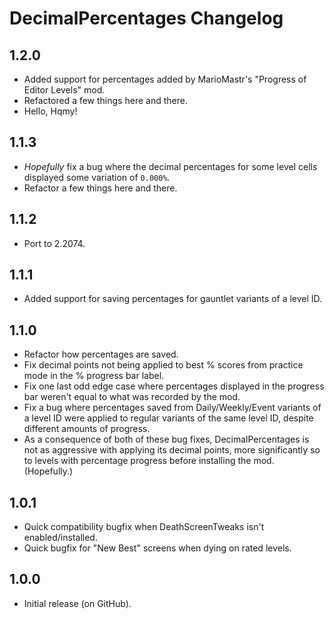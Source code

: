 # DecimalPercentages Changelog
## 1.2.0
- Added support for percentages added by MarioMastr's "Progress of Editor Levels" mod.
- Refactored a few things here and there.
- Hello, Hqmy!
## 1.1.3
- *Hopefully* fix a bug where the decimal percentages for some level cells displayed some variation of `0.000%`.
- Refactor a few things here and there.
## 1.1.2
- Port to 2.2074.
## 1.1.1
- Added support for saving percentages for gauntlet variants of a level ID.
## 1.1.0
- Refactor how percentages are saved.
- Fix decimal points not being applied to best % scores from practice mode in the % progress bar label.
- Fix one last odd edge case where percentages displayed in the progress bar weren't equal to what was recorded by the mod.
- Fix a bug where percentages saved from Daily/Weekly/Event variants of a level ID were applied to regular variants of the same level ID, despite different amounts of progress.
- As a consequence of both of these bug fixes, DecimalPercentages is not as aggressive with applying its decimal points, more significantly so to levels with percentage progress before installing the mod. (Hopefully.)
## 1.0.1
- Quick compatibility bugfix when DeathScreenTweaks isn't enabled/installed.
- Quick bugfix for "New Best" screens when dying on rated levels.
## 1.0.0
- Initial release (on GitHub).